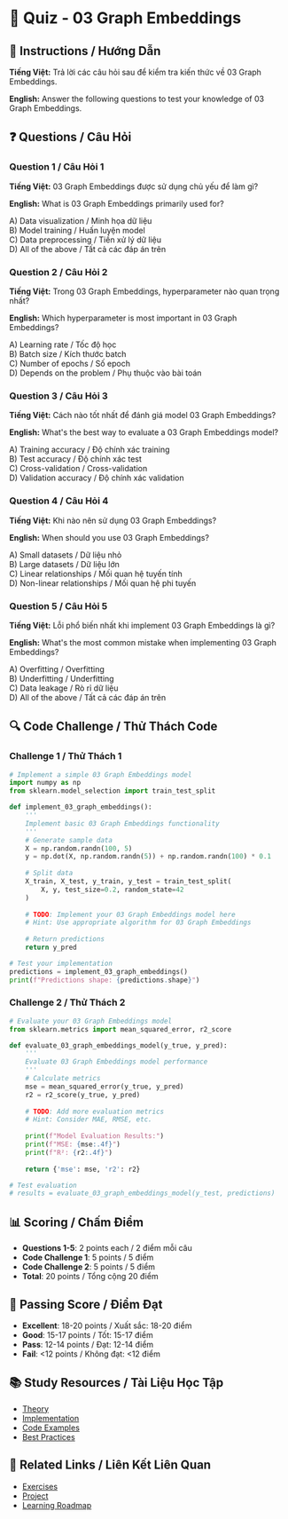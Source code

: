# 🧠 Quiz - 03 Graph Embeddings

## 📝 Instructions / Hướng Dẫn

**Tiếng Việt:** Trả lời các câu hỏi sau để kiểm tra kiến thức về 03 Graph Embeddings.

**English:** Answer the following questions to test your knowledge of 03 Graph Embeddings.

## ❓ Questions / Câu Hỏi

### Question 1 / Câu Hỏi 1
**Tiếng Việt:** 03 Graph Embeddings được sử dụng chủ yếu để làm gì?

**English:** What is 03 Graph Embeddings primarily used for?

A) Data visualization / Minh họa dữ liệu  
B) Model training / Huấn luyện model  
C) Data preprocessing / Tiền xử lý dữ liệu  
D) All of the above / Tất cả các đáp án trên

### Question 2 / Câu Hỏi 2
**Tiếng Việt:** Trong 03 Graph Embeddings, hyperparameter nào quan trọng nhất?

**English:** Which hyperparameter is most important in 03 Graph Embeddings?

A) Learning rate / Tốc độ học  
B) Batch size / Kích thước batch  
C) Number of epochs / Số epoch  
D) Depends on the problem / Phụ thuộc vào bài toán

### Question 3 / Câu Hỏi 3
**Tiếng Việt:** Cách nào tốt nhất để đánh giá model 03 Graph Embeddings?

**English:** What's the best way to evaluate a 03 Graph Embeddings model?

A) Training accuracy / Độ chính xác training  
B) Test accuracy / Độ chính xác test  
C) Cross-validation / Cross-validation  
D) Validation accuracy / Độ chính xác validation

### Question 4 / Câu Hỏi 4
**Tiếng Việt:** Khi nào nên sử dụng 03 Graph Embeddings?

**English:** When should you use 03 Graph Embeddings?

A) Small datasets / Dữ liệu nhỏ  
B) Large datasets / Dữ liệu lớn  
C) Linear relationships / Mối quan hệ tuyến tính  
D) Non-linear relationships / Mối quan hệ phi tuyến

### Question 5 / Câu Hỏi 5
**Tiếng Việt:** Lỗi phổ biến nhất khi implement 03 Graph Embeddings là gì?

**English:** What's the most common mistake when implementing 03 Graph Embeddings?

A) Overfitting / Overfitting  
B) Underfitting / Underfitting  
C) Data leakage / Rò rỉ dữ liệu  
D) All of the above / Tất cả các đáp án trên

## 🔍 Code Challenge / Thử Thách Code

### Challenge 1 / Thử Thách 1
```python
# Implement a simple 03 Graph Embeddings model
import numpy as np
from sklearn.model_selection import train_test_split

def implement_03_graph_embeddings():
    '''
    Implement basic 03 Graph Embeddings functionality
    '''
    # Generate sample data
    X = np.random.randn(100, 5)
    y = np.dot(X, np.random.randn(5)) + np.random.randn(100) * 0.1
    
    # Split data
    X_train, X_test, y_train, y_test = train_test_split(
        X, y, test_size=0.2, random_state=42
    )
    
    # TODO: Implement your 03 Graph Embeddings model here
    # Hint: Use appropriate algorithm for 03 Graph Embeddings
    
    # Return predictions
    return y_pred

# Test your implementation
predictions = implement_03_graph_embeddings()
print(f"Predictions shape: {predictions.shape}")
```

### Challenge 2 / Thử Thách 2
```python
# Evaluate your 03 Graph Embeddings model
from sklearn.metrics import mean_squared_error, r2_score

def evaluate_03_graph_embeddings_model(y_true, y_pred):
    '''
    Evaluate 03 Graph Embeddings model performance
    '''
    # Calculate metrics
    mse = mean_squared_error(y_true, y_pred)
    r2 = r2_score(y_true, y_pred)
    
    # TODO: Add more evaluation metrics
    # Hint: Consider MAE, RMSE, etc.
    
    print(f"Model Evaluation Results:")
    print(f"MSE: {mse:.4f}")
    print(f"R²: {r2:.4f}")
    
    return {'mse': mse, 'r2': r2}

# Test evaluation
# results = evaluate_03_graph_embeddings_model(y_test, predictions)
```

## 📊 Scoring / Chấm Điểm

- **Questions 1-5**: 2 points each / 2 điểm mỗi câu
- **Code Challenge 1**: 5 points / 5 điểm
- **Code Challenge 2**: 5 points / 5 điểm
- **Total**: 20 points / Tổng cộng 20 điểm

## 🎯 Passing Score / Điểm Đạt

- **Excellent**: 18-20 points / Xuất sắc: 18-20 điểm
- **Good**: 15-17 points / Tốt: 15-17 điểm  
- **Pass**: 12-14 points / Đạt: 12-14 điểm
- **Fail**: <12 points / Không đạt: <12 điểm

## 📚 Study Resources / Tài Liệu Học Tập

- [Theory](./THEORY_03_graph_embeddings.md)
- [Implementation](./IMPLEMENTATION_03_graph_embeddings.md)
- [Code Examples](./CODE_EXAMPLES_03_graph_embeddings.md)
- [Best Practices](./BEST_PRACTICES_03_graph_embeddings.md)

## 🔗 Related Links / Liên Kết Liên Quan

- [Exercises](./EXERCISES_03_graph_embeddings.md)
- [Project](./PROJECT_03_graph_embeddings.md)
- [Learning Roadmap](./LEARNING_ROADMAP_03_graph_embeddings.md)
